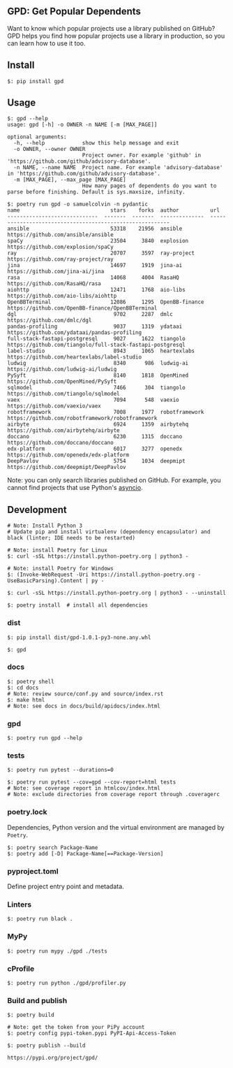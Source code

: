 ## GPD: Get Popular Dependents

Want to know which popular projects use a library published on GitHub? GPD helps you find how popular projects use a library in production, so you can learn how to use it too.  

## Install

```
$: pip install gpd
```

## Usage

```
$: gpd --help
usage: gpd [-h] -o OWNER -n NAME [-m [MAX_PAGE]]

optional arguments:
  -h, --help            show this help message and exit
  -o OWNER, --owner OWNER
                        Project owner. For example 'github' in 'https://github.com/github/advisory-database'.
  -n NAME, --name NAME  Project name. For example 'advisory-database' in 'https://github.com/github/advisory-database'.
  -m [MAX_PAGE], --max_page [MAX_PAGE]
                        How many pages of dependents do you want to parse before finishing. Default is sys.maxsize, infinity.
```

```
$: poetry run gpd -o samuelcolvin -n pydantic
name                             stars    forks  author          url
-----------------------------  -------  -------  --------------  ---------------------------------------------------------
ansible                          53318    21956  ansible         https://github.com/ansible/ansible
spaCy                            23504     3840  explosion       https://github.com/explosion/spaCy
ray                              20707     3597  ray-project     https://github.com/ray-project/ray
jina                             14697     1919  jina-ai         https://github.com/jina-ai/jina
rasa                             14068     4004  RasaHQ          https://github.com/RasaHQ/rasa
aiohttp                          12471     1768  aio-libs        https://github.com/aio-libs/aiohttp
OpenBBTerminal                   12086     1295  OpenBB-finance  https://github.com/OpenBB-finance/OpenBBTerminal
dgl                               9702     2287  dmlc            https://github.com/dmlc/dgl
pandas-profiling                  9037     1319  ydataai         https://github.com/ydataai/pandas-profiling
full-stack-fastapi-postgresql     9027     1622  tiangolo        https://github.com/tiangolo/full-stack-fastapi-postgresql
label-studio                      8943     1065  heartexlabs     https://github.com/heartexlabs/label-studio
ludwig                            8340      986  ludwig-ai       https://github.com/ludwig-ai/ludwig
PySyft                            8140     1818  OpenMined       https://github.com/OpenMined/PySyft
sqlmodel                          7466      304  tiangolo        https://github.com/tiangolo/sqlmodel
vaex                              7094      548  vaexio          https://github.com/vaexio/vaex
robotframework                    7008     1977  robotframework  https://github.com/robotframework/robotframework
airbyte                           6924     1359  airbytehq       https://github.com/airbytehq/airbyte
doccano                           6230     1315  doccano         https://github.com/doccano/doccano
edx-platform                      6017     3277  openedx         https://github.com/openedx/edx-platform
DeepPavlov                        5754     1034  deepmipt        https://github.com/deepmipt/DeepPavlov
```

Note: you can only search libraries published on GitHub. For example, you cannot find projects that use Python's [asyncio](https://docs.python.org/3/library/asyncio.html).  

## Development

```
# Note: Install Python 3
# Update pip and install virtualenv (dependency encapsulator) and black (linter; IDE needs to be restarted)

# Note: install Poetry for Linux
$: curl -sSL https://install.python-poetry.org | python3 -

# Note: install Poetry for Windows
$: (Invoke-WebRequest -Uri https://install.python-poetry.org -UseBasicParsing).Content | py -

$: curl -sSL https://install.python-poetry.org | python3 - --uninstall
```

```
$: poetry install  # install all dependencies
```

### dist

```
$: pip install dist/gpd-1.0.1-py3-none.any.whl

$: gpd
```

### docs

```
$: poetry shell
$: cd docs
# Note: review source/conf.py and source/index.rst
$: make html
# Note: see docs in docs/build/apidocs/index.html
```

### gpd

```
$: poetry run gpd --help
```

### tests

```
$: poetry run pytest --durations=0
```

```
$: poetry run pytest --cov=gpd --cov-report=html tests
# Note: see coverage report in htmlcov/index.html
# Note: exclude directories from coverage report through .coveragerc
```

### poetry.lock

Dependencies, Python version and the virtual environment are managed by `Poetry`.

```
$: poetry search Package-Name
$: poetry add [-D] Package-Name[==Package-Version]
```

### pyproject.toml

Define project entry point and metadata.

### Linters

```
$: poetry run black .
```

### MyPy

```
$: poetry run mypy ./gpd ./tests
```

### cProfile

```
$: poetry run python ./gpd/profiler.py
```

### Build and publish

```
$: poetry build

# Note: get the token from your PiPy account
$: poetry config pypi-token.pypi PyPI-Api-Access-Token
```

```
$: poetry publish --build
```

```
https://pypi.org/project/gpd/
```
